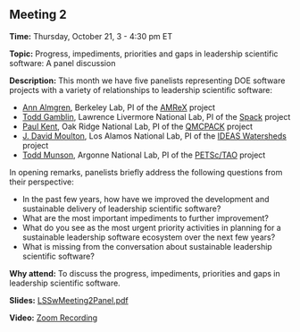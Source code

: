 ## Meeting 2

**Time:** Thursday, October 21, 3 - 4:30 pm ET

**Topic:** Progress, impediments, priorities and gaps in leadership scientific software: A panel discussion

**Description:** This month we have five panelists representing DOE software projects with a variety of relationships to leadership scientific software:
- [Ann Almgren](https://ccse.lbl.gov/people/almgren/), Berkeley Lab, PI of the [AMReX](https://amrex-codes.github.io) project
- [Todd Gamblin](https://people.llnl.gov/gamblin2), Lawrence Livermore National Lab, PI of the [Spack](https://github.com/spack) project
- [Paul Kent](https://web.ornl.gov/~kentpr/), Oak Ridge National Lab, PI of the [QMCPACK](https://qmcpack.org) project
- [J. David Moulton](https://github.com/jd-moulton), Los Alamos National Lab, PI of the [IDEAS Watersheds](https://ideas-productivity.org/ideas-watersheds/ideas-watersheds-team/) project
- [Todd Munson](https://www.mcs.anl.gov/~tmunson/), Argonne National Lab, PI of the [PETSc/TAO](https://petsc.org/) project

In opening remarks, panelists briefly address the following questions from their perspective:
- In the past few years, how have we improved the development and sustainable delivery of leadership scientific software?
- What are the most important impediments to further improvement?
- What do you see as the most urgent priority activities in planning for a sustainable leadership software ecosystem over the next few years?
- What is missing from the conversation about sustainable leadership scientific software?

**Why attend:** To discuss the progress, impediments, priorities and gaps in leadership scientific software.

**Slides:** [LSSwMeeting2Panel.pdf](files/LSSwMeeting2Panel.pdf)

**Video:** [Zoom Recording](https://exascaleproject.zoomgov.com/rec/share/jn0aV_02fqvQfQ6qe8eWnLUpLIPkafnpq60NeyZ97j_aeKZSqKCT1zxYkv8JqA.2xdi_PNCc2ybU7fa)
